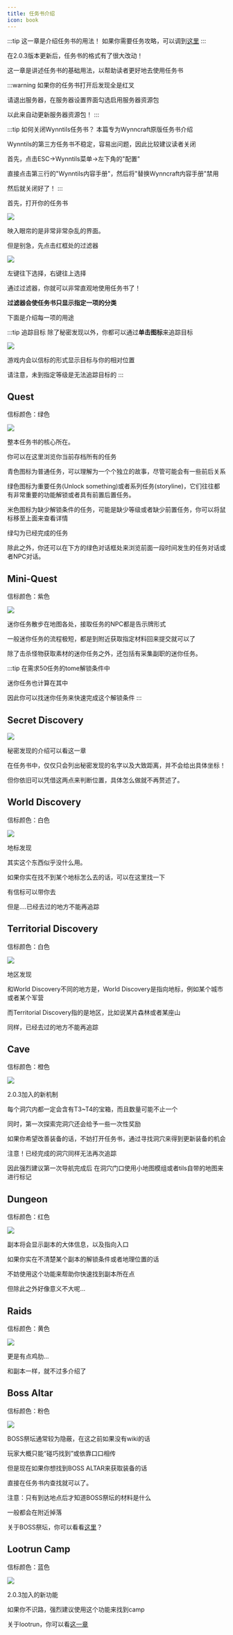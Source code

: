 ```yaml
---
title: 任务书介绍
icon: book
---
```


:::tip 这一章是介绍任务书的用法！
如果你需要任务攻略，可以调到[这里](/quests/)
:::

在2.0.3版本更新后，任务书的格式有了很大改动！

这一章是讲述任务书的基础用法，以帮助读者更好地去使用任务书

:::warning
如果你的任务书打开后发现全是红叉

请退出服务器，在服务器设置界面勾选启用服务器资源包

以此来自动更新服务器资源包！
:::

:::tip 如何关闭Wynntils任务书？
本篇专为Wynncraft原版任务书介绍

Wynntils的第三方任务书不稳定，容易出问题，因此比较建议读者关闭

首先，点击ESC→Wynntils菜单→左下角的"配置"

直接点击第三行的"Wynntils内容手册"，然后将"替换Wynncraft内容手册"禁用

然后就关闭好了！
:::

首先，打开你的任务书

![](/assets/img/questbook1.jpg)

映入眼帘的是非常非常杂乱的界面。

但是别急，先点击红框处的过滤器

![](/assets/img/questbook2.jpg)

左键往下选择，右键往上选择

通过过滤器，你就可以非常直观地使用任务书了！

**过滤器会使任务书只显示指定一项的分类**

下面是介绍每一项的用途

:::tip 追踪目标
除了秘密发现以外，你都可以通过**单击图标**来追踪目标

![](/assets/img/questbook6.jpg)

游戏内会以信标的形式显示目标与你的相对位置

请注意，未到指定等级是无法追踪目标的
:::

## Quest

信标颜色：绿色

![](/assets/img/questbook3.jpg)

整本任务书的核心所在。

你可以在这里浏览你当前存档所有的任务

青色图标为普通任务，可以理解为一个个独立的故事，尽管可能会有一些前后关系

绿色图标为重要任务(Unlock something)或者系列任务(storyline)，它们往往都有非常重要的功能解锁或者具有前置后置任务。

米色图标为缺少解锁条件的任务，可能是缺少等级或者缺少前置任务，你可以将鼠标移至上面来查看详情

绿勾为已经完成的任务

除此之外，你还可以在下方的绿色对话框处来浏览前面一段时间发生的任务对话或者NPC对话。


## Mini-Quest

信标颜色：紫色

![](/assets/img/questbook8.jpg)

迷你任务散步在地图各处，接取任务的NPC都是告示牌形式

一般迷你任务的流程极短，都是到附近获取指定材料回来提交就可以了

除了击杀怪物获取素材的迷你任务之外，还包括有采集副职的迷你任务。

:::tip
在需求50任务的tome解锁条件中

迷你任务也计算在其中

因此你可以找迷你任务来快速完成这个解锁条件
:::

## Secret Discovery

![](/assets/img/questbook9.jpg)

秘密发现的介绍可以看这一章

在任务书中，仅仅只会列出秘密发现的名字以及大致距离，并不会给出具体坐标！

但你依旧可以凭借这两点来判断位置，具体怎么做就不再赘述了。

## World Discovery

信标颜色：白色

![](/assets/img/questbook9.jpg)

地标发现

其实这个东西似乎没什么用。

如果你实在找不到某个地标怎么去的话，可以在这里找一下

有信标可以带你去

但是....已经去过的地方不能再追踪

## Territorial Discovery

信标颜色：白色

![](/assets/img/questbook9.jpg)

地区发现

和World Discovery不同的地方是，World Discovery是指向地标，例如某个城市或者某个军营

而Territorial Discovery指的是地区，比如说某片森林或者某座山

同样，已经去过的地方不能再追踪

## Cave

信标颜色：橙色

![](/assets/img/questbook4.jpg)

2.0.3加入的新机制

每个洞穴内都一定会含有T3~T4的宝箱，而且数量可能不止一个

同时，第一次探索完洞穴还会给予一些一次性奖励

如果你希望改善装备的话，不妨打开任务书，通过寻找洞穴来得到更新装备的机会

注意！已经完成的洞穴同样无法再次追踪

因此强烈建议第一次导航完成后
在洞穴门口使用小地图模组或者tils自带的地图来进行标记


## Dungeon

信标颜色：红色

![](/assets/img/questbook10.jpg)

副本将会显示副本的大体信息，以及指向入口

如果你实在不清楚某个副本的解锁条件或者地理位置的话

不妨使用这个功能来帮助你快速找到副本所在点

但除此之外好像意义不大呢...

## Raids

信标颜色：黄色

![](/assets/img/questbook11.jpg)

更是有点鸡肋...

和副本一样，就不过多介绍了

## Boss Altar

信标颜色：粉色

![](/assets/img/questbook7.jpg)

BOSS祭坛通常较为隐蔽，在这之前如果没有wiki的话

玩家大概只能“碰巧找到”或依靠口口相传

但是现在如果你想找到BOSS ALTAR来获取装备的话

直接在任务书内查找就可以了。

注意：只有到达地点后才知道BOSS祭坛的材料是什么

一般都会在附近掉落

关于BOSS祭坛，你可以看看[这里](/guide/basesystem/bossaltar.html)？

## Lootrun Camp

信标颜色：蓝色

![](/assets/img/questbook5.jpg)

2.0.3加入的新功能

如果你不识路，强烈建议使用这个功能来找到camp

关于lootrun，你可以看[这一章](/guide/lootrun.html)




